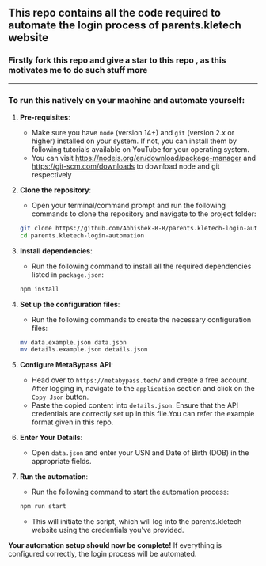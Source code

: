 ## This repo contains all the code required to automate the login process of parents.kletech website

### Firstly fork this repo and give a star to this repo , as this motivates me to do such stuff more
---
### To run this natively on your machine and automate yourself:

1. **Pre-requisites**:
    - Make sure you have `node` (version 14+) and `git` (version 2.x or higher) installed on your system. If not, you can install them by following tutorials available on YouTube for your operating system.
    - You can visit https://nodejs.org/en/download/package-manager and https://git-scm.com/downloads to download node and git respectively

2. **Clone the repository**:
    - Open your terminal/command prompt and run the following commands to clone the repository and navigate to the project folder:
    ```bash
    git clone https://github.com/Abhishek-B-R/parents.kletech-login-automation.git
    cd parents.kletech-login-automation
    ```

3. **Install dependencies**:
    - Run the following command to install all the required dependencies listed in `package.json`:
    ```bash
    npm install
    ```

4. **Set up the configuration files**:
    - Run the following commands to create the necessary configuration files:
    ```bash
    mv data.example.json data.json
    mv details.example.json details.json
    ```

5. **Configure MetaBypass API**:
    - Head over to `https://metabypass.tech/` and create a free account. After logging in, navigate to the `application` section and click on the `Copy Json` button.
    - Paste the copied content into `details.json`. Ensure that the API credentials are correctly set up in this file.You can refer the example format given in this repo.

6. **Enter Your Details**:
    - Open `data.json` and enter your USN and Date of Birth (DOB) in the appropriate fields.

7. **Run the automation**:
    - Run the following command to start the automation process:
    ```bash
    npm run start
    ```
    - This will initiate the script, which will log into the parents.kletech website using the credentials you've provided.

**Your automation setup should now be complete!** If everything is configured correctly, the login process will be automated.
